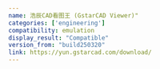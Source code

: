```yaml
---
name: 浩辰CAD看图王 (GstarCAD Viewer)"
categories: ['engineering']
compatibility: emulation
display_result: "Compatible"
version_from: "build250320"
link: https://yun.gstarcad.com/download/
---
```

